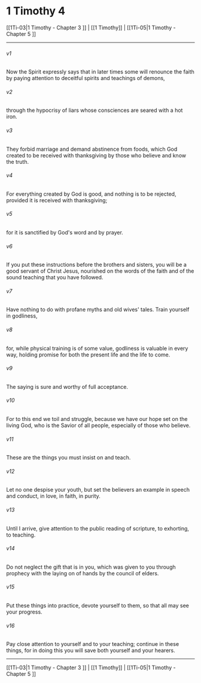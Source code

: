 # 1 Timothy 4

[[1Ti-03|1 Timothy - Chapter 3 ]] | [[1 Timothy]] | [[1Ti-05|1 Timothy - Chapter 5 ]]
***

###### v1
Now the Spirit expressly says that in later times some will renounce the faith by paying attention to deceitful spirits and teachings of demons,
###### v2
through the hypocrisy of liars whose consciences are seared with a hot iron.
###### v3
They forbid marriage and demand abstinence from foods, which God created to be received with thanksgiving by those who believe and know the truth.
###### v4
For everything created by God is good, and nothing is to be rejected, provided it is received with thanksgiving;
###### v5
for it is sanctified by God's word and by prayer.
###### v6
If you put these instructions before the brothers and sisters, you will be a good servant of Christ Jesus, nourished on the words of the faith and of the sound teaching that you have followed.
###### v7
Have nothing to do with profane myths and old wives' tales. Train yourself in godliness,
###### v8
for, while physical training is of some value, godliness is valuable in every way, holding promise for both the present life and the life to come.
###### v9
The saying is sure and worthy of full acceptance.
###### v10
For to this end we toil and struggle, because we have our hope set on the living God, who is the Savior of all people, especially of those who believe.
###### v11
These are the things you must insist on and teach.
###### v12
Let no one despise your youth, but set the believers an example in speech and conduct, in love, in faith, in purity.
###### v13
Until I arrive, give attention to the public reading of scripture, to exhorting, to teaching.
###### v14
Do not neglect the gift that is in you, which was given to you through prophecy with the laying on of hands by the council of elders.
###### v15
Put these things into practice, devote yourself to them, so that all may see your progress.
###### v16
Pay close attention to yourself and to your teaching; continue in these things, for in doing this you will save both yourself and your hearers.

***

[[1Ti-03|1 Timothy - Chapter 3 ]] | [[1 Timothy]] | [[1Ti-05|1 Timothy - Chapter 5 ]]
